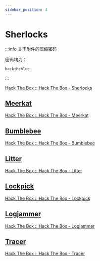 ```yaml
---
sidebar_position: 4
---
```


# Sherlocks

:::info 关于附件的压缩密码

密码均为：

```plaintext
hacktheblue
```

:::

[Hack The Box :: Hack The Box - Sherlocks](https://app.hackthebox.com/sherlocks)

## [Meerkat](./Meerkat/)

[Hack The Box :: Hack The Box - Meerkat](https://app.hackthebox.com/sherlocks/Meerkat)

## [Bumblebee](./Bumblebee/)

[Hack The Box :: Hack The Box - Bumblebee](https://app.hackthebox.com/sherlocks/Bumblebee)

## [Litter](./Litter/)

[Hack The Box :: Hack The Box - Litter](https://app.hackthebox.com/sherlocks/Litter)

## [Lockpick](./Lockpick/)

[Hack The Box :: Hack The Box - Lockpick](https://app.hackthebox.com/sherlocks/Lockpick)

## [Logjammer](./Logjammer/)

[Hack The Box :: Hack The Box - Logjammer](https://app.hackthebox.com/sherlocks/Logjammer)

## [Tracer](./Tracer/)

[Hack The Box :: Hack The Box - Tracer](https://app.hackthebox.com/sherlocks/Tracer)
